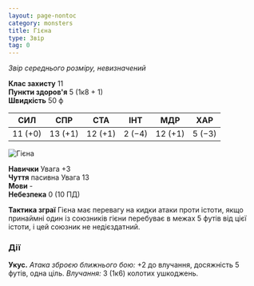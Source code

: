 ```yaml
---
layout: page-nontoc
category: monsters
title: Гієна
type: Звір
tag: 0
---
```


_Звір середнього розміру, невизначений_

**Клас захисту** 11    
**Пункти здоров'я** 5 (1к8 + 1)    
**Швидкість** 50 ф

| СИЛ     | СПР     | СТА     | ІНТ    | МДР     | ХАР    |
| ------- | ------- | ------- | ------ | ------- | ------ |
| 11 (+0) | 13 (+1) | 12 (+1) | 2 (−4) | 12 (+1) | 5 (−3) |

![Гієна](https://www.dndbeyond.com/avatars/thumbnails/9/902/1000/1000/636334288674955736.jpeg)

**Навички** Увага +3    
**Чуття** пасивна Увага 13    
**Мови** -    
**Небезпека** 0 (10 ПД)    

**Тактика зграї** Гієна має перевагу на кидки атаки проти істоти, якщо принаймні один із союзників гієни перебуває в межах 5 футів від цієї істоти, і цей союзник не недієздатний.

### Дії
**Укус.** _Атака зброєю ближнього бою:_ +2 до влучання, досяжність 5 футів, одна ціль. _Влучання:_ 3 (1к6) колотих ушкоджень. 
